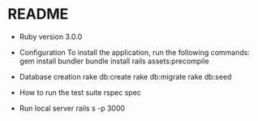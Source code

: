 # README

* Ruby version
  3.0.0

* Configuration
  To install the application, run the following commands:
  gem install bundler
  bundle install
  rails assets:precompile

* Database creation
  rake db:create
  rake db:migrate
  rake db:seed

* How to run the test suite
  rspec spec

* Run local server
  rails s -p 3000
